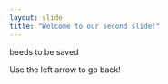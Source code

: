 ```yaml
---
layout: slide
title: "Welcome to our second slide!"
---
```

beeds to be saved 

Use the left arrow to go back!

